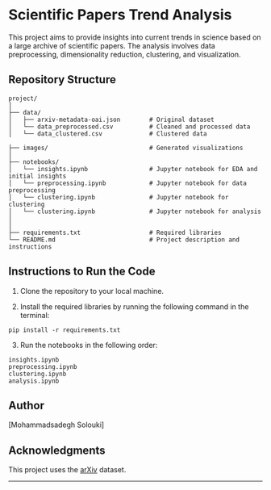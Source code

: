 # Scientific Papers Trend Analysis

This project aims to provide insights into current trends in science based on a large archive of scientific papers. The analysis involves data preprocessing, dimensionality reduction, clustering, and visualization.

## Repository Structure

```
project/
│
├── data/
│   ├── arxiv-metadata-oai.json        # Original dataset
│   └── data_preprocessed.csv          # Cleaned and processed data
│   └── data_clustered.csv             # Clustered data

├── images/                            # Generated visualizations
│
├── notebooks/
│   └── insights.ipynb                 # Jupyter notebook for EDA and initial insights
│   └── preprocessing.ipynb            # Jupyter notebook for data preprocessing
│   └── clustering.ipynb               # Jupyter notebook for clustering
│   └── clustering.ipynb               # Jupyter notebook for analysis
│
│
├── requirements.txt                   # Required libraries
└── README.md                          # Project description and instructions
```

## Instructions to Run the Code

1. Clone the repository to your local machine.

2. Install the required libraries by running the following command in the terminal:
```
pip install -r requirements.txt
```

3. Run the notebooks in the following order:
```
insights.ipynb
preprocessing.ipynb
clustering.ipynb
analysis.ipynb
```

## Author

[Mohammadsadegh Solouki]

## Acknowledgments

This project uses the [arXiv](https://arxiv.org/) dataset.

---
